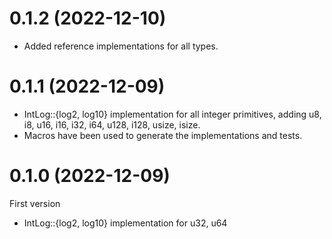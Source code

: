 # 0.1.2 (2022-12-10)

- Added reference implementations for all types.

# 0.1.1 (2022-12-09)

- IntLog::{log2, log10} implementation for all integer primitives, adding u8, i8, u16, i16, i32, i64, u128, i128, usize, isize.
- Macros have been used to generate the implementations and tests.

# 0.1.0 (2022-12-09)

First version

- IntLog::{log2, log10} implementation for u32, u64